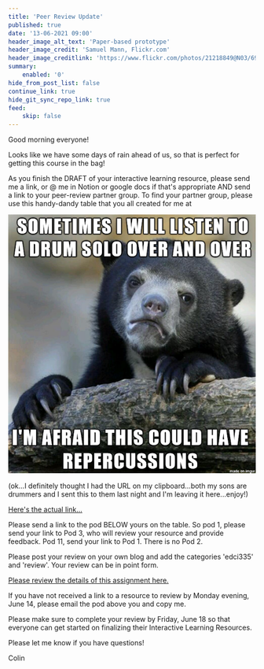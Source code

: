```yaml
---
title: 'Peer Review Update'
published: true
date: '13-06-2021 09:00'
header_image_alt_text: 'Paper-based prototype'
header_image_credit: 'Samuel Mann, Flickr.com'
header_image_creditlink: 'https://www.flickr.com/photos/21218849@N03/6968244538/'
summary:
    enabled: '0'
hide_from_post_list: false
continue_link: true
hide_git_sync_repo_link: true
feed:
    skip: false
---
```


Good morning everyone!

Looks like we have some days of rain ahead of us, so that is perfect for getting this course in the bag!

As you finish the DRAFT of your interactive learning resource, please send me a link, or @ me in Notion or google docs if that's appropriate AND send a link to your peer-review partner group. To find your partner group, please use this handy-dandy table that you all created for me at

![alt-text](repercussions.png "image of a confession bear saying 'Sometimes I listen to a drum solo over and over...I'm afraid this could have repercussions.'")

  (ok...I definitely thought I had the URL on my clipboard...both my sons are drummers and I sent this to them last night and I'm leaving it here...enjoy!)

[Here's the actual link...](https://edtechuvic.ca/edci335/a01-social-spaces/)


Please send a link to the pod BELOW yours on the table. So pod 1, please send your link to Pod 3, who will review your resource and provide feedback. Pod 11, send your link to Pod 1. There is no Pod 2.

Please post your review on your own blog and add the categories 'edci335' and 'review'. Your review can be in point form.

[Please review the details of this assignment here.](https://edtechuvic.ca/edci335/peer-review/)

If you have not received a link to a resource to review by Monday evening, June 14, please email the pod above you and copy me.

Please make sure to complete your review by Friday, June 18 so that everyone can get started on finalizing their Interactive Learning Resources.

Please let me know if you have questions!

Colin
